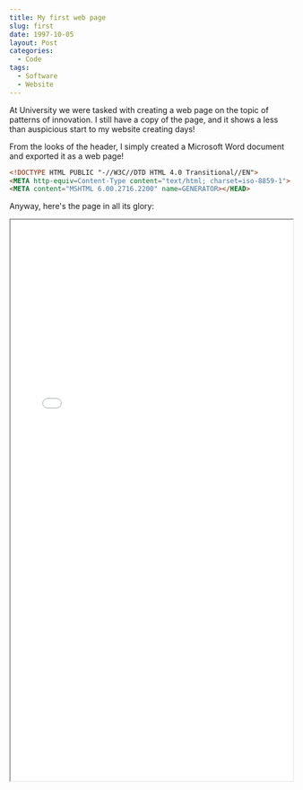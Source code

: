 ```yaml
---
title: My first web page
slug: first
date: 1997-10-05
layout: Post
categories:
  - Code
tags:
  - Software
  - Website
---
```


At University we were tasked with creating a web page on the topic of patterns of innovation. I still have a copy of the page, and it shows a less than auspicious start to my website creating days!

<!-- more -->

From the looks of the header, I simply created a Microsoft Word document and exported it as a web page!

```html
<!DOCTYPE HTML PUBLIC "-//W3C//DTD HTML 4.0 Transitional//EN">
<META http-equiv=Content-Type content="text/html; charset=iso-8859-1">
<META content="MSHTML 6.00.2716.2200" name=GENERATOR></HEAD>
```

Anyway, here's the page in all its glory:

<iframe style="width: 100%; height: 1000px;" src="/pages/first/" />
